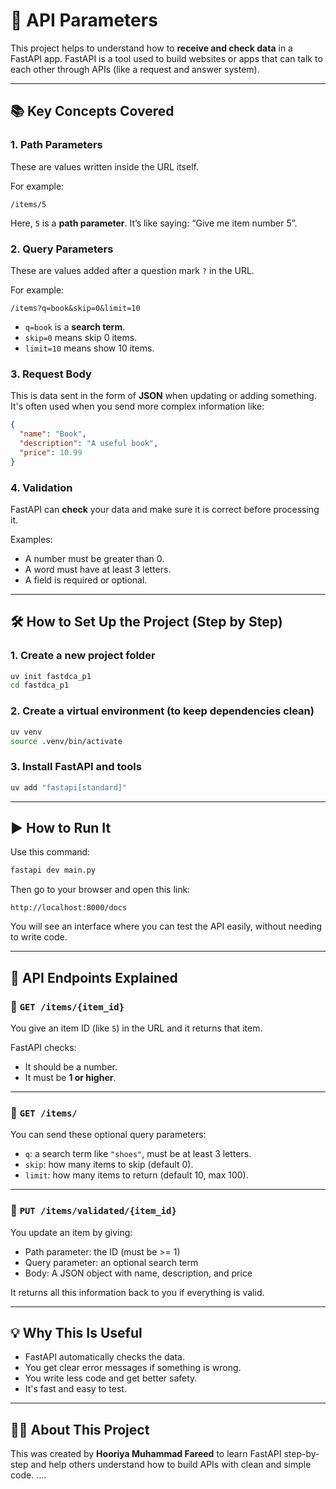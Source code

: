 
# 🌟 API Parameters

This project helps to understand how to **receive and check data** in a FastAPI app. FastAPI is a tool used to build websites or apps that can talk to each other through APIs (like a request and answer system).

---

## 📚 Key Concepts Covered

### 1. **Path Parameters**
These are values written inside the URL itself.

For example:
```
/items/5
```
Here, `5` is a **path parameter**. It’s like saying: “Give me item number 5”.

### 2. **Query Parameters**
These are values added after a question mark `?` in the URL.

For example:
```
/items?q=book&skip=0&limit=10
```
- `q=book` is a **search term**.
- `skip=0` means skip 0 items.
- `limit=10` means show 10 items.

### 3. **Request Body**
This is data sent in the form of **JSON** when updating or adding something. It's often used when you send more complex information like:
```json
{
  "name": "Book",
  "description": "A useful book",
  "price": 10.99
}
```

### 4. **Validation**
FastAPI can **check** your data and make sure it is correct before processing it.

Examples:
- A number must be greater than 0.
- A word must have at least 3 letters.
- A field is required or optional.

---

## 🛠️ How to Set Up the Project (Step by Step)

### 1. Create a new project folder
```bash
uv init fastdca_p1
cd fastdca_p1
```

### 2. Create a virtual environment (to keep dependencies clean)
```bash
uv venv
source .venv/bin/activate
```

### 3. Install FastAPI and tools
```bash
uv add "fastapi[standard]"
```

---

## ▶️ How to Run It

Use this command:
```bash
fastapi dev main.py
```

Then go to your browser and open this link:
```
http://localhost:8000/docs
```

You will see an interface where you can test the API easily, without needing to write code.

---

## 🔎 API Endpoints Explained

### 🔹 `GET /items/{item_id}`
You give an item ID (like `5`) in the URL and it returns that item.

FastAPI checks:
- It should be a number.
- It must be **1 or higher**.

---

### 🔹 `GET /items/`
You can send these optional query parameters:
- `q`: a search term like `"shoes"`, must be at least 3 letters.
- `skip`: how many items to skip (default 0).
- `limit`: how many items to return (default 10, max 100).

---

### 🔹 `PUT /items/validated/{item_id}`
You update an item by giving:
- Path parameter: the ID (must be >= 1)
- Query parameter: an optional search term
- Body: A JSON object with name, description, and price

It returns all this information back to you if everything is valid.

---

## 💡 Why This Is Useful

- FastAPI automatically checks the data.
- You get clear error messages if something is wrong.
- You write less code and get better safety.
- It's fast and easy to test.

---


## 🙋‍♀️ About This Project

This was created by **Hooriya Muhammad Fareed** to learn FastAPI step-by-step and help others understand how to build APIs with clean and simple code. ....
